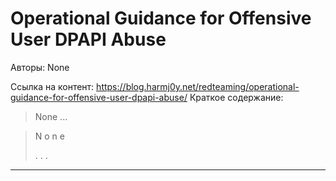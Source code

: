 # Operational Guidance for Offensive User DPAPI Abuse

Авторы: 
None

Ссылка на контент: 
https://blog.harmj0y.net/redteaming/operational-guidance-for-offensive-user-dpapi-abuse/
Краткое содержание: 

<blockquote>
None   ...   
</blockquote>
<blockquote>
N
o
n
e
 
 
 
.
.
.
 
 
 
</blockquote>

---

